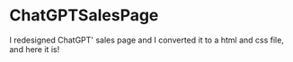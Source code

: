 # ChatGPTSalesPage
I redesigned ChatGPT' sales page and I converted it to a html and css file, and here it is!
